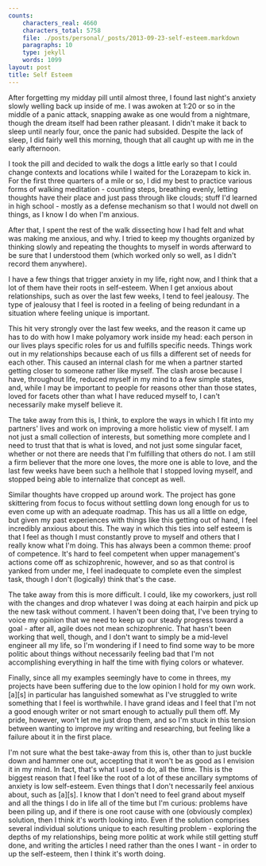 ```yaml
---
counts:
    characters_real: 4660
    characters_total: 5758
    file: ./posts/personal/_posts/2013-09-23-self-esteem.markdown
    paragraphs: 10
    type: jekyll
    words: 1099
layout: post
title: Self Esteem
---
```


After forgetting my midday pill until almost three, I found last night's anxiety
slowly welling back up inside of me.  I was awoken at 1:20 or so in the middle
of a panic attack, snapping awake as one would from a nightmare, though the
dream itself had been rather pleasant.  I didn't make it back to sleep until
nearly four, once the panic had subsided.  Despite the lack of sleep, I did
fairly well this morning, though that all caught up with me in the early
afternoon.

I took the pill and decided to walk the dogs a little early so that I could
change contexts and locations while I waited for the Lorazepam to kick in.  For
the first three quarters of a mile or so, I did my best to practice various
forms of walking meditation - counting steps, breathing evenly, letting thoughts
have their place and just pass through like clouds; stuff I'd learned in high
school - mostly as a defense mechanism so that I would not dwell on things, as I
know I do when I'm anxious.

After that, I spent the rest of the walk dissecting how I had felt and what was
making me anxious, and why.  I tried to keep my thoughts organized by thinking
slowly and repeating the thoughts to myself in words afterward to be sure that I
understood them (which worked only so well, as I didn't record them anywhere).

I have a few things that trigger anxiety in my life, right now, and I think that
a lot of them have their roots in self-esteem.  When I get anxious about
relationships, such as over the last few weeks, I tend to feel jealousy.  The
type of jealousy that I feel is rooted in a feeling of being redundant in a
situation where feeling unique is important.  

This hit very strongly over the last few weeks, and the reason it came up has to
do with how I make polyamory work inside my head: each person in our lives plays
specific roles for us and fulfills specific needs.  Things work out in my
relationships because each of us fills a different set of needs for each other.
This caused an internal clash for me when a partner started getting closer to
someone rather like myself.  The clash arose because I have, throughout life,
reduced myself in my mind to a few simple states, and, while I may be important
to people for reasons other than those states, loved for facets other than what
I have reduced myself to, I can't necessarily make myself believe it.

The take away from this is, I think, to explore the ways in which I fit into my
partners' lives and work on improving a more holistic view of myself.  I am not
just a small collection of interests, but something more complete and I need to
trust that that is what is loved, and not just some singular facet, whether or
not there are needs that I'm fulfilling that others do not.  I am still a firm
believer that the more one loves, the more one is able to love, and the last few
weeks have been such a hellhole that I stopped loving myself, and stopped being
able to internalize that concept as well.

Similar thoughts have cropped up around work.  The project has gone skittering
from focus to focus without settling down long enough for us to even come up
with an adequate roadmap.  This has us all a little on edge, but given my past
experiences with things like this getting out of hand, I feel incredibly
anxious about this.  The way in which this ties into self esteem is that I feel
as though I must constantly prove to myself and others that I really know what
I'm doing.  This has always been a common theme: proof of competence.  It's hard
to feel competent when upper management's actions come off as schizophrenic,
however, and so as that control is yanked from under me, I feel inadequate to
complete even the simplest task, though I don't (logically) think that's the
case.

The take away from this is more difficult. I could, like my coworkers, just roll
with the changes and drop whatever I was doing at each hairpin and pick up the
new task without comment.  I haven't been doing that, I've been trying to voice
my opinion that we need to keep up our steady progress toward a goal - after
all, agile does not mean schizophrenic.  That hasn't been working that well,
though, and I don't want to simply be a mid-level engineer all my life, so I'm
wondering if I need to find some way to be more politic about things without
necessarily feeling bad that I'm not accomplishing everything in half the time
with flying colors or whatever.

Finally, since all my examples seemingly have to come in threes, my projects
have been suffering due to the low opinion I hold for my own work.  \[a\]\[s\]
in particular has languished somewhat as I've struggled to write something that
I feel is worthwhile.  I have grand ideas and I feel that I'm not a good enough
writer or not smart enough to actually pull them off.  My pride, however, won't
let me just drop them, and so I'm stuck in this tension between wanting to
improve my writing and researching, but feeling like a failure about it in the
first place.

I'm not sure what the best take-away from this is, other than to just buckle
down and hammer one out, accepting that it won't be as good as I envision it in
my mind.  In fact, that's what I used to do, all the time.  This is the biggest
reason that I feel like the root of a lot of these ancillary symptoms of anxiety
is low self-esteem.  Even things that I don't necessarily feel anxious about,
such as \[a\]\[s\].  I know that I don't need to feel grand about myself and all
the things I do in life all of the time but I'm curious: problems have been
piling up, and if there is one root cause with one (obviously complex) solution,
then I think it's worth looking into. Even if the solution comprises several
individual solutions unique to each resulting problem - exploring the depths of
my relationships, being more politic at work while still getting stuff done, and
writing the articles I need rather than the ones I want - in order to up the
self-esteem, then I think it's worth doing.
